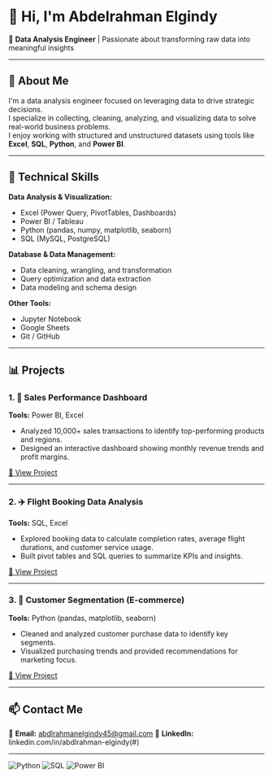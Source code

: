 # 👋 Hi, I'm Abdelrahman Elgindy

🎯 **Data Analysis Engineer** | Passionate about transforming raw data into meaningful insights  

---

## 🚀 About Me
I'm a data analysis engineer focused on leveraging data to drive strategic decisions.  
I specialize in collecting, cleaning, analyzing, and visualizing data to solve real-world business problems.  
I enjoy working with structured and unstructured datasets using tools like **Excel**, **SQL**, **Python**, and **Power BI**.

---

## 🧰 Technical Skills

**Data Analysis & Visualization:**  
- Excel (Power Query, PivotTables, Dashboards)  
- Power BI / Tableau  
- Python (pandas, numpy, matplotlib, seaborn)  
- SQL (MySQL, PostgreSQL)

**Database & Data Management:**  
- Data cleaning, wrangling, and transformation  
- Query optimization and data extraction  
- Data modeling and schema design  

**Other Tools:**  
- Jupyter Notebook  
- Google Sheets  
- Git / GitHub  

---

## 📊 Projects

### 1. 🛒 Sales Performance Dashboard
**Tools:** Power BI, Excel  
- Analyzed 10,000+ sales transactions to identify top-performing products and regions.  
- Designed an interactive dashboard showing monthly revenue trends and profit margins.  

[🔗 View Project](#)

---

### 2. ✈️ Flight Booking Data Analysis
**Tools:** SQL, Excel  
- Explored booking data to calculate completion rates, average flight durations, and customer service usage.  
- Built pivot tables and SQL queries to summarize KPIs and insights.  

[🔗 View Project](#)

---

### 3. 👥 Customer Segmentation (E-commerce)
**Tools:** Python (pandas, matplotlib, seaborn)  
- Cleaned and analyzed customer purchase data to identify key segments.  
- Visualized purchasing trends and provided recommendations for marketing focus.  

[🔗 View Project](#)

---

## 📫 Contact Me
📧 **Email:** abdlrahmanelgindy45@gmail.com 
💼 **LinkedIn:** linkedin.com/in/abdlrahman-elgindy(#)  

---

![Python](https://img.shields.io/badge/Python-3776AB?logo=python&logoColor=white)
![SQL](https://img.shields.io/badge/SQL-003B57?logo=postgresql&logoColor=white)
![Power BI](https://img.shields.io/badge/PowerBI-F2C811?logo=powerbi&logoColor=black)

